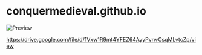 # conquermedieval.github.io

![Preview](http://oi67.tinypic.com/vnz9yw.jpg"Preview!")

https://drive.google.com/file/d/1Vxw1R9mt4YFEZ64AyyPvrwCsqMLvtcZp/view

